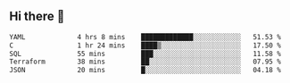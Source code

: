 ## Hi there 👋

<!--START_SECTION:waka-->

```txt
YAML             4 hrs 8 mins    █████████████░░░░░░░░░░░░   51.53 %
C                1 hr 24 mins    ████▒░░░░░░░░░░░░░░░░░░░░   17.50 %
SQL              55 mins         ███░░░░░░░░░░░░░░░░░░░░░░   11.58 %
Terraform        38 mins         ██░░░░░░░░░░░░░░░░░░░░░░░   07.95 %
JSON             20 mins         █░░░░░░░░░░░░░░░░░░░░░░░░   04.18 %
```

<!--END_SECTION:waka-->

<!--
**taylor475/taylor475** is a ✨ _special_ ✨ repository because its `README.md` (this file) appears on your GitHub profile.

Here are some ideas to get you started:

- 🔭 I’m currently working on ...
- 🌱 I’m currently learning ...
- 👯 I’m looking to collaborate on ...
- 🤔 I’m looking for help with ...
- 💬 Ask me about ...
- 📫 How to reach me: ...
- 😄 Pronouns: ...
- ⚡ Fun fact: ...
-->
